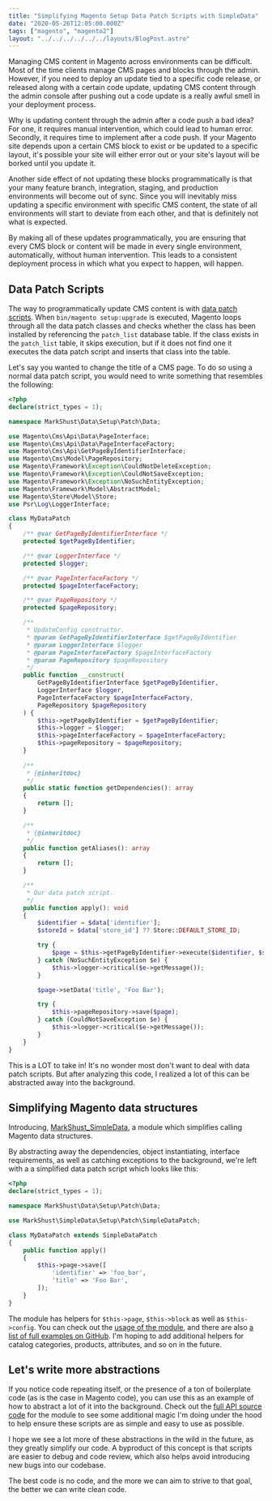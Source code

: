 ```yaml
---
title: "Simplifying Magento Setup Data Patch Scripts with SimpleData"
date: "2020-05-26T12:05:00.000Z"
tags: ["magento", "magento2"]
layout: "../../../../../../layouts/BlogPost.astro"
---
```


Managing CMS content in Magento across environments can be difficult. Most of the time clients manage CMS pages and blocks through the admin. However, if you need to deploy an update tied to a specific code release, or released along with a certain code update, updating CMS content through the admin console after pushing out a code update is a really awful smell in your deployment process.

Why is updating content through the admin after a code push a bad idea? For one, it requires manual intervention, which could lead to human error. Secondly, it requires time to implement after a code push. If your Magento site depends upon a certain CMS block to exist or be updated to a specific layout, it's possible your site will either error out or your site's layout will be borked until you update it.

Another side effect of not updating these blocks programmatically is that your many feature branch, integration, staging, and production environments will become out of sync. Since you will inevitably miss updating a specific environment with specific CMS content, the state of all environments will start to deviate from each other, and that is definitely not what is expected.

By making all of these updates programmatically, you are ensuring that every CMS block or content will be made in every single environment, automatically, without human intervention. This leads to a consistent deployment process in which what you expect to happen, will happen.

## Data Patch Scripts

The way to programmatically update CMS content is with [data patch scripts](https://devdocs.magento.com/guides/v2.3/extension-dev-guide/declarative-schema/data-patches.html). When `bin/magento setup:upgrade` is executed, Magento loops through all the data patch classes and checks whether the class has been installed by referencing the `patch_list` database table. If the class exists in the `patch_list` table, it skips execution, but if it does not find one it executes the data patch script and inserts that class into the table.

Let's say you wanted to change the title of a CMS page. To do so using a normal data patch script, you would need to write something that resembles the following:

```php
<?php
declare(strict_types = 1);

namespace MarkShust\Data\Setup\Patch\Data;

use Magento\Cms\Api\Data\PageInterface;
use Magento\Cms\Api\Data\PageInterfaceFactory;
use Magento\Cms\Api\GetPageByIdentifierInterface;
use Magento\Cms\Model\PageRepository;
use Magento\Framework\Exception\CouldNotDeleteException;
use Magento\Framework\Exception\CouldNotSaveException;
use Magento\Framework\Exception\NoSuchEntityException;
use Magento\Framework\Model\AbstractModel;
use Magento\Store\Model\Store;
use Psr\Log\LoggerInterface;

class MyDataPatch
{
    /** @var GetPageByIdentifierInterface */
    protected $getPageByIdentifier;

    /** @var LoggerInterface */
    protected $logger;

    /** @var PageInterfaceFactory */
    protected $pageInterfaceFactory;

    /** @var PageRepository */
    protected $pageRepository;

    /**
     * UpdateConfig constructor.
     * @param GetPageByIdentifierInterface $getPageByIdentifier
     * @param LoggerInterface $logger
     * @param PageInterfaceFactory $pageInterfaceFactory
     * @param PageRepository $pageRepository
     */
    public function __construct(
        GetPageByIdentifierInterface $getPageByIdentifier,
        LoggerInterface $logger,
        PageInterfaceFactory $pageInterfaceFactory,
        PageRepository $pageRepository
    ) {
        $this->getPageByIdentifier = $getPageByIdentifier;
        $this->logger = $logger;
        $this->pageInterfaceFactory = $pageInterfaceFactory;
        $this->pageRepository = $pageRepository;
    }
  
    /**
     * {@inheritdoc}
     */
    public static function getDependencies(): array
    {
        return [];
    }

    /**
     * {@inheritdoc}
     */
    public function getAliases(): array
    {
        return [];
    }

    /**
     * Our data patch script.
     */
    public function apply(): void
    {
        $identifier = $data['identifier'];
        $storeId = $data['store_id'] ?? Store::DEFAULT_STORE_ID;

        try {
            $page = $this->getPageByIdentifier->execute($identifier, $storeId);
        } catch (NoSuchEntityException $e) {
            $this->logger->critical($e->getMessage());
        }

        $page->setData('title', 'Foo Bar');

        try {
            $this->pageRepository->save($page);
        } catch (CouldNotSaveException $e) {
            $this->logger->critical($e->getMessage());
        }
    }
}
```

This is a LOT to take in! It's no wonder most don't want to deal with data patch scripts. But after analyzing this code, I realized a lot of this can be abstracted away into the background.

## Simplifying Magento data structures

Introducing, [MarkShust_SimpleData](https://github.com/markshust/magento2-module-simpledata), a module which simplifies calling Magento data structures.

By abstracting away the dependencies, object instantiating, interface requirements, as well as catching exceptions to the background, we're left with a a simplified data patch script which looks like this:

```php
<?php
declare(strict_types = 1);

namespace MarkShust\Data\Setup\Patch\Data;

use MarkShust\SimpleData\Setup\Patch\SimpleDataPatch;

class MyDataPatch extends SimpleDataPatch
{
    public function apply()
    {
        $this->page->save([
            'identifier' => 'foo_bar',
            'title' => 'Foo Bar',
        ]);
    }
}
```

The module has helpers for `$this->page`, `$this->block` as well as `$this->config`. You can check out the [usage of the module](https://github.com/markshust/magento2-module-simpledata#usage), and there are also [a list of full examples on GitHub](https://github.com/markshust/magento2-module-simpledata#examples-using-simpledatapatch). I'm hoping to add additional helpers for catalog categories, products, attributes, and so on in the future.

## Let's write more abstractions

If you notice code repeating itself, or the presence of a ton of boilerplate code (as is the case in Magento code), you can use this as an example of how to abstract a lot of it into the background. Check out the [full API source code](https://github.com/markshust/magento2-module-simpledata/tree/master/Api) for the module to see some additional magic I'm doing under the hood to help ensure these scripts are as simple and easy to use as possible.

I hope we see a lot more of these abstractions in the wild in the future, as they greatly simplify our code. A byproduct of this concept is that scripts are easier to debug and code review, which also helps avoid introducing new bugs into our codebase.

The best code is no code, and the more we can aim to strive to that goal, the better we can write clean code.
